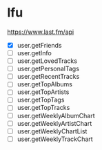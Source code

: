 # lfu

https://www.last.fm/api

- [x] user.getFriends
- [ ] user.getInfo
- [ ] user.getLovedTracks
- [ ] user.getPersonalTags
- [ ] user.getRecentTracks
- [ ] user.getTopAlbums
- [ ] user.getTopArtists
- [ ] user.getTopTags
- [ ] user.getTopTracks
- [ ] user.getWeeklyAlbumChart
- [ ] user.getWeeklyArtistChart
- [ ] user.getWeeklyChartList
- [ ] user.getWeeklyTrackChart
